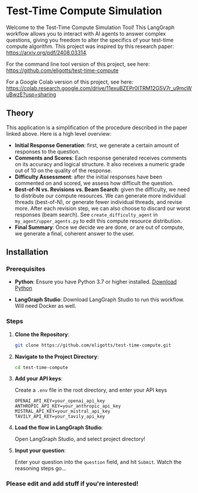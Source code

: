 # Test-Time Compute Simulation

Welcome to the Test-Time Compute Simulation Tool! This LangGraph workflow allows you to interact with AI agents to answer complex questions, giving you freedom to alter the specifics of your test-time compute algorithm. This project was inspired by this research paper: https://arxiv.org/pdf/2408.03314.

For the command line tool version of this project, see here: https://github.com/eligotts/test-time-compute

For a Google Colab version of this project, see here: https://colab.research.google.com/drive/11exuBZEPr0ITRM12G5V7r_u9mcWuBwzE?usp=sharing

## Theory
This application is a simplification of the procedure described in the paper linked above. Here is a high level overview:

- **Initial Response Generation**: first, we generate a certain amount of responses to the question.
- **Comments and Scores**: Each response generated receives comments on its accuracy and logical structure. It also receives a numeric grade out of 10 on the quality of the response.
- **Difficulty Assessment**: after the initial responses have been commented on and scored, we assess how difficult the question.
- **Best-of-N vs. Revisions vs. Beam Search**: given the difficulty, we need to distribute our compute resources. We can generate more individual threads (best-of-N), or generate fewer individual threads, and revise more. After each revision step, we can also choose to discard our worst responses (beam search). See `create_difficulty_agent` in `my_agent/upper_agents.py` to edit this compute resource distribution.
- **Final Summary**: Once we decide we are done, or are out of compute, we generate a final, coherent answer to the user.


## Installation

### Prerequisites

- **Python**: Ensure you have Python 3.7 or higher installed. [Download Python](https://www.python.org/downloads/)

- **LangGraph Studio**: Download LangGraph Studio to run this workflow. Will need Docker as well.

### Steps

1. **Clone the Repository**:

   ```bash
   git clone https://github.com/eligotts/test-time-compute.git
   ```

2. **Navigate to the Project Directory**:

   ```bash
   cd test-time-compute
   ```

4. **Add your API keys**:

   Create a `.env` file in the root directory, and enter your API keys

   ```
   OPENAI_API_KEY=your_openai_api_key
   ANTHROPIC_API_KEY=your_anthropic_api_key
   MISTRAL_API_KEY=your_mistral_api_key
   TAVILY_API_KEY=your_tavily_api_key
   ```

5. **Load the flow in LangGraph Studio**: 

    Open LangGraph Studio, and select project directory!

6. **Input your question**:

    Enter your question into the `question` field, and hit `Submit`. Watch the reasoning steps go...

### Please edit and add stuff if you're interested! 
